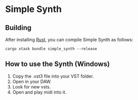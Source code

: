 # Simple Synth

## Building

After installing [Rust](https://rustup.rs/), you can compile Simple Synth as follows:

```shell
cargo xtask bundle simple_synth --release
```

## How to use the Synth (Windows)

1. Copy the .vst3 file into your VST folder.
2. Open in your DAW.
3. Look for new vsts.
4. Open and play midi into it.


